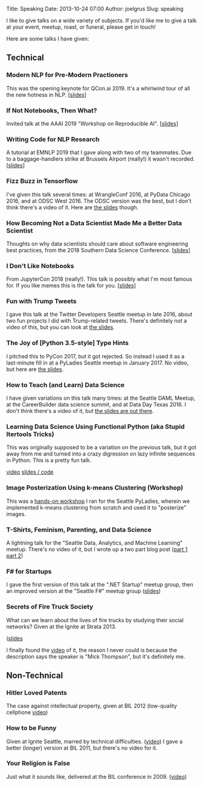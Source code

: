 Title: Speaking
Date: 2013-10-24 07:00
Author: joelgrus
Slug: speaking

I like to give talks on a wide variety of subjects. If you'd like me to
give a talk at your event, meetup, roast, or funeral, please get in
touch!

Here are some talks I have given:

Technical
---------

### Modern NLP for Pre-Modern Practioners

This was the opening keynote for QCon.ai 2019. It's a whirlwind tour
of all the new hotness in NLP. [<a href = "https://docs.google.com/presentation/d/1iX0fODe0YzPg4Ak-pNqO1KiyF3INgv-Zne27XFSlu1s/edit">slides</a>]

### If Not Notebooks, Then What?

Invited talk at the AAAI 2019 "Workshop on Reproducible AI". [<a href = "https://docs.google.com/presentation/d/1ivK8AKgz8Hx-ZYzPC9gJyQK6tzuhR3UuhCEajFGJDlA/edit">slides</a>]

### Writing Code for NLP Research

A tutorial at EMNLP 2019 that I gave along with two of my teammates.
Due to a baggage-handlers strike at Brussels Airport (really!) it wasn't recorded. [<a href = "https://docs.google.com/presentation/d/17NoJY2SnC2UMbVegaRCWA7Oca7UCZ3vHnMqBV4SUayc/edit">slides</a>]

### Fizz Buzz in Tensorflow

I've given this talk several times: at WrangleConf 2016, at PyData Chicago 2016,
and at ODSC West 2016. The ODSC version was the best, but I don't think there's
a video of it. Here are <a href = "https://docs.google.com/presentation/d/16aTSekqJdF-WjxymEnfiNvJI-StY0deCYBWiZxhPbyI/edit">the slides</a> though.

### How Becoming Not a Data Scientist Made Me a Better Data Scientist

Thoughts on why data scientists should care about software engineering best practices,
from the 2018 Southern Data Science Conference. [<a href="https://docs.google.com/presentation/d/1jk-qrVKCb0-P9P4BVzH75gcVhp5Dy5n1CP_gKnHMNY0/edit">slides</a>]

### I Don't Like Notebooks

From JupyterCon 2018 (really!). This talk is possibly what I'm most famous for. If you like memes this is the talk for you. [<a href = "https://docs.google.com/presentation/d/1n2RlMdmv1p25Xy5thJUhkKGvjtV-dkAIsUXP-AL4ffI/edit#slide=id.g362da58057_0_1">slides</a>]

### Fun with Trump Tweets

I gave this talk at the Twitter Developers Seattle meetup in late 2016, about
two fun projects I did with Trump-related tweets. There's definitely not a video
of this, but you can look at <a href="https://docs.google.com/presentation/d/1UqbMkki1sY7ivgxcWNhWtTETsuWTIJ6V8OMPQNwAUC0/edit?usp=sharing">the slides</a>.

### The Joy of [Python 3.5-style] Type Hints

I pitched this to PyCon 2017, but it got rejected. So instead I used it as a
last-minute fill in at a PyLadies Seattle meetup in January 2017. No video, but
here are <a href = "https://docs.google.com/presentation/d/12IkXSEnkxPy0DvS4jxTVZ7H9RGbQa-F3qyNuV-aa_hg/edit?usp=sharing">the slides</a>.

### How to Teach (and Learn) Data Science

I have given variations on this talk many times:
at the Seattle DAML Meetup, at the CareerBuilder data science summit,
and at Data Day Texas 2016. I don't think there's a video of it,
but <a href = "https://twitter.com/joelgrus/status/688501541850841088">the slides are out there</a>.

### Learning Data Science Using Functional Python (aka Stupid Itertools Tricks)

This was originally supposed to be a variation on the previous talk,
but it got away from me and turned into a crazy digression on
lazy infinite sequences in Python. This is a pretty fun talk.

<a href = "https://www.youtube.com/watch?v=ThS4juptJjQ">video</a>
<a href = "https://github.com/joelgrus/stupid-itertools-tricks-pydata">slides / code</a>

### Image Posterization Using k-means Clustering (Workshop)

This was a <a href = "https://github.com/joelgrus/posterization-pyladies">hands-on workshop</a>
I ran for the Seattle PyLadies, wherein we implemented k-means clustering
from scratch and used it to "posterize" images.

### T-Shirts, Feminism, Parenting, and Data Science

A lightning talk for the "Seattle Data, Analytics, and Machine Learning"
meetup. There's no video of it, but I wrote up a two part blog post
(<a href="https://joelgrus.com/2013/06/19/t-shirts-feminism-parenting-and-data-science-part-1-colors/">part 1</a> <a href = "https://joelgrus.com/2013/06/24/t-shirts-feminism-parenting-and-data-science-part-2-eigenshirts/">part 2</a>)

### F\# for Startups

I gave the first version of this talk at the ".NET Startup" meetup
group, then an improved version at the "Seattle F\#" meetup group
([slides](http://www.slideshare.net/joelgrus/f-for-startups-v2))

### Secrets of Fire Truck Society

What can we learn about the lives of fire trucks by studying their
social networks? Given at the Ignite at Strata 2013.

([slides](http://www.slideshare.net/joelgrus/joel-grus-secretsoffiretrucksociety)

I finally found the <a href = "https://www.youtube.com/watch?v=SoS6ODOqZm0">video</a> of it,
the reason I never could is because the description says the speaker
is "Mick Thompson", but it's definitely me.

Non-Technical
-------------

### Hitler Loved Patents

The case against intellectual property, given at BIL 2012 (low-quality
cellphone [video](http://vimeo.com/38745387))

### How to be Funny

Given at Ignite Seattle, marred by technical difficulties.
([video](http://www.youtube.com/watch?v=rLVat9hq964)) I gave a better
(longer) version at BIL 2011, but there's no video for it.

### Your Religion is False

Just what it sounds like, delivered at the BIL conference in 2009.
([video](http://vimeo.com/7567278))
